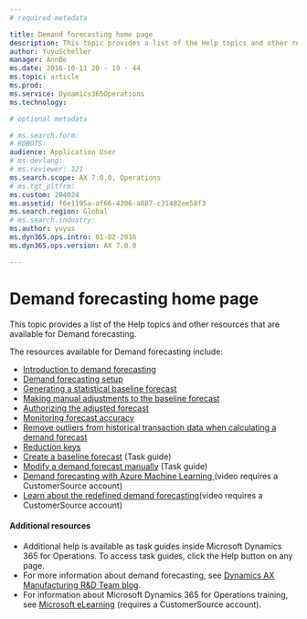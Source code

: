 ```yaml
---
# required metadata

title: Demand forecasting home page
description: This topic provides a list of the Help topics and other resources that are available for Demand forecasting.
author: YuyuScheller
manager: AnnBe
ms.date: 2016-10-11 20 - 19 - 44
ms.topic: article
ms.prod: 
ms.service: Dynamics365Operations
ms.technology: 

# optional metadata

# ms.search.form: 
# ROBOTS: 
audience: Application User
# ms.devlang: 
# ms.reviewer: 121
ms.search.scope: AX 7.0.0, Operations
# ms.tgt_pltfrm: 
ms.custom: 204024
ms.assetid: f6e1195a-af66-4306-a887-c31482ee58f3
ms.search.region: Global
# ms.search.industry: 
ms.author: yuyus
ms.dyn365.ops.intro: 01-02-2016
ms.dyn365.ops.version: AX 7.0.0

---
```


# Demand forecasting home page

This topic provides a list of the Help topics and other resources that are available for Demand forecasting.

The resources available for Demand forecasting include:

-   [Introduction to demand forecasting](introduction-demand-forecasting.md)
-   [Demand forecasting setup](demand-forecasting-setup.md)
-   [Generating a statistical baseline forecast](generate-statistical-baseline-forecast.md)
-   [Making manual adjustments to the baseline forecast](manual-adjustments-baseline-forecast.md)
-   [Authorizing the adjusted forecast](authorize-adjusted-forecast.md)
-   [Monitoring forecast accuracy](monitor-forecast-accuracy.md)
-   [Remove outliers from historical transaction data when calculating a demand forecast](remove-historical-outliers-calculating-demand-forecast.md)
-   [Reduction keys](reduction-keys.md)
-   [Create a baseline forecast](http://ax.help.dynamics.com/en/wiki/develop-baseline-forecast/) (Task guide)
-   [Modify a demand forecast manually](http://ax.help.dynamics.com/en/wiki/modify-a-demand-forecast-manually/) (Task guide)
-   [Demand forecasting with Azure Machine Learning ](http://msdynamicsworld.com/webcast/microsoft-azure-machine-learning-and-its-application-dynamics-ax-recorded-webcast)(video requires a CustomerSource account)
-   [Learn about the redefined demand forecasting](https://mbspartner.microsoft.com/AX/Videos/930)(video requires a CustomerSource account)

#### Additional resources

-   Additional help is available as task guides inside Microsoft Dynamics 365 for Operations. To access task guides, click the Help button on any page.
-   For more information about demand forecasting, see [Dynamics AX Manufacturing R&D Team blog](https://blogs.msdn.microsoft.com/axmfg/).
-   For information about Microsoft Dynamics 365 for Operations training, see [Microsoft eLearning](https://mbspartner.microsoft.com/AX/LearningPlans) (requires a CustomerSource account).


